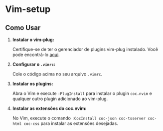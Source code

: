 # Vim-setup

## Como Usar

1. **Instalar o vim-plug:**

   Certifique-se de ter o gerenciador de plugins vim-plug instalado. Você pode encontrá-lo [aqui](https://github.com/junegunn/vim-plug).

2. **Configurar o `.vimrc`:**

   Cole o código acima no seu arquivo `.vimrc`.

3. **Instalar os plugins:**

   Abra o Vim e execute `:PlugInstall` para instalar o plugin `coc.nvim` e qualquer outro plugin adicionado ao vim-plug.

4. **Instalar as extensões do coc.nvim:**

   No Vim, execute o comando `:CocInstall coc-json coc-tsserver coc-html coc-css` para instalar as extensões desejadas.
